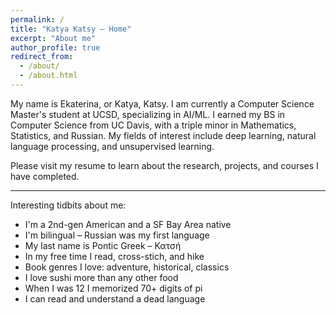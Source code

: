 ```yaml
---
permalink: /
title: "Katya Katsy – Home"
excerpt: "About me"
author_profile: true
redirect_from:
  - /about/
  - /about.html
---
```


My name is Ekaterina, or Katya, Katsy. I am currently a Computer Science Master's student at UCSD, specializing in AI/ML. I earned my BS in Computer Science from UC Davis, with a triple minor in Mathematics, Statistics, and Russian. My fields of interest include deep learning, natural language processing, and unsupervised learning.

Please visit my resume to learn about the research, projects, and courses I have completed.

---

Interesting tidbits about me:
- I'm a 2nd-gen American and a SF Bay Area native
- I'm bilingual – Russian was my first language
- My last name is Pontic Greek – Κατσή
- In my free time I read, cross-stich, and hike
- Book genres I love: adventure, historical, classics
- I love sushi more than any other food
- When I was 12 I memorized 70+ digits of pi
- I can read and understand a dead language

